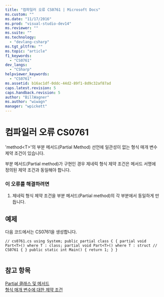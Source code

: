 ```yaml
---
title: "컴파일러 오류 CS0761 | Microsoft Docs"
ms.custom: ""
ms.date: "11/17/2016"
ms.prod: "visual-studio-dev14"
ms.reviewer: ""
ms.suite: ""
ms.technology: 
  - "devlang-csharp"
ms.tgt_pltfrm: ""
ms.topic: "article"
f1_keywords: 
  - "CS0761"
dev_langs: 
  - "CSharp"
helpviewer_keywords: 
  - "CS0761"
ms.assetid: b16ac1df-0ddc-44d2-89f1-8d9c32af87ad
caps.latest.revision: 5
caps.handback.revision: 5
author: "BillWagner"
ms.author: "wiwagn"
manager: "wpickett"
---
```

# 컴파일러 오류 CS0761
'method\<T\>'의 부분 메서드\(Partial Method\) 선언에 일관성이 없는 형식 매개 변수 제약 조건이 있습니다.  
  
 부분 메서드\(Partial method\)가 구현인 경우 제네릭 형식 제약 조건은 메서드 서명에 정의된 제약 조건과 동일해야 합니다.  
  
### 이 오류를 해결하려면  
  
1.  제네릭 형식 제약 조건을 부분 메서드\(Partial method\)의 각 부분에서 동일하게 만듭니다.  
  
## 예제  
 다음 코드에서는 CS0761을 생성합니다.  
  
```  
// cs0761.cs using System; public partial class C { partial void Part<T>() where T : class; partial void Part<T>() where T : struct // CS0761 { } public static int Main() { return 1; } }  
  
```  
  
## 참고 항목  
 [Partial 클래스 및 메서드](../Topic/Partial%20Classes%20and%20Methods%20\(C%23%20Programming%20Guide\).md)   
 [형식 매개 변수에 대한 제약 조건](../Topic/Constraints%20on%20Type%20Parameters%20\(C%23%20Programming%20Guide\).md)